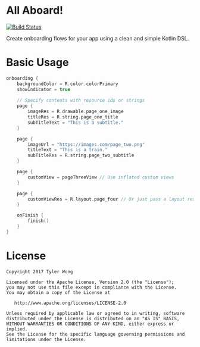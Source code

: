 # All Aboard!

[![Build Status](https://travis-ci.com/tylerbwong/AllAboard.svg?token=AABXGtYrzS4uRtMAUqq3&branch=master)](https://travis-ci.com/tylerbwong/AllAboard)

Create onboarding flows for your app using a clean and simple Kotlin DSL.

# Basic Usage

```kotlin
onboarding {
    backgroundColor = R.color.colorPrimary
    showIndicator = true
    
    // Specify contents with resource ids or strings
    page {
        imageRes = R.drawable.page_one_image
        titleRes = R.string.page_one_title
        subTitleText = "This is a subtitle."
    }

    page {
        imageUrl = "https://images.com/page_two.png"
        titleText = "This is a train."
        subTitleRes = R.string.page_two_subtitle
    }

    page {
        customView = pageThreeView // Use inflated custom views
    }

    page {
        customViewRes = R.layout.page_four // Or just pass a layout resource id!
    }

    onFinish {
        finish()
    }
}
```

# License

    Copyright 2017 Tyler Wong

    Licensed under the Apache License, Version 2.0 (the "License");
    you may not use this file except in compliance with the License.
    You may obtain a copy of the License at

       http://www.apache.org/licenses/LICENSE-2.0

    Unless required by applicable law or agreed to in writing, software
    distributed under the License is distributed on an "AS IS" BASIS,
    WITHOUT WARRANTIES OR CONDITIONS OF ANY KIND, either express or implied.
    See the License for the specific language governing permissions and
    limitations under the License.
    